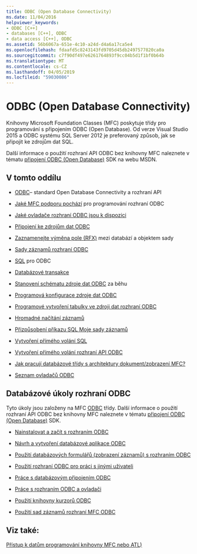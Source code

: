 ```yaml
---
title: ODBC (Open Database Connectivity)
ms.date: 11/04/2016
helpviewer_keywords:
- ODBC [C++]
- databases [C++], ODBC
- data access [C++], ODBC
ms.assetid: 56b6067a-651e-4c10-a24d-d4a6a17ca5e4
ms.openlocfilehash: fdaafd5c8243143fd9705d45db2497577820ca0a
ms.sourcegitcommit: c7f90df497e6261764893f9cc04b5d1f1bf0b64b
ms.translationtype: MT
ms.contentlocale: cs-CZ
ms.lasthandoff: 04/05/2019
ms.locfileid: "59030086"
---
```

# <a name="open-database-connectivity-odbc"></a>ODBC (Open Database Connectivity)

Knihovny Microsoft Foundation Classes (MFC) poskytuje třídy pro programování s připojením ODBC (Open Database). Od verze Visual Studio 2015 a ODBC systému SQL Server 2012 je preferovaný způsob, jak se připojit ke zdrojům dat SQL.

Další informace o použití rozhraní API ODBC bez knihovny MFC naleznete v tématu [připojení ODBC (Open Database)](/sql/odbc/microsoft-open-database-connectivity-odbc) SDK na webu MSDN.


## <a name="in-this-section"></a>V tomto oddílu

- [ODBC](odbc-basics.md)– standard Open Database Connectivity a rozhraní API

- [Jaké MFC podporu pochází](odbc-and-mfc.md) pro programování rozhraní ODBC

- [Jaké ovladače rozhraní ODBC jsou k dispozici](odbc-driver-list.md)

- [Připojení ke zdrojům dat ODBC](data-source-managing-connections-odbc.md)

- [Zaznamenejte výměna pole (RFX)](record-field-exchange-rfx.md) mezi databází a objektem sady

- [Sady záznamů rozhraní ODBC](recordset-odbc.md)

- [SQL](sql.md) pro ODBC

- [Databázové transakce](transaction-odbc.md)

- [Stanovení schématu zdroje dat ODBC](data-source-determining-the-schema-of-the-data-source-odbc.md) za běhu

- [Programová konfigurace zdroje dat ODBC](data-source-programmatically-configuring-an-odbc-data-source.md)

- [Programové vytvoření tabulky ve zdroji dat rozhraní ODBC](data-source-programmatically-creating-a-table-in-an-odbc-data-source.md)

- [Hromadné načítání záznamů](recordset-fetching-records-in-bulk-odbc.md)

- [Přizpůsobení příkazu SQL Moje sady záznamů](sql-customizing-your-recordsets-sql-statement-odbc.md)

- [Vytvoření přímého volání SQL](sql-making-direct-sql-calls-odbc.md)

- [Vytvoření přímého volání rozhraní API ODBC](odbc-calling-odbc-api-functions-directly.md)

- [Jak pracují databázové třídy s architektury dokument/zobrazení MFC?](working-with-documents-and-views.md)

- [Seznam ovladačů ODBC](odbc-driver-list.md)

## <a name="odbc-database-tasks"></a>Databázové úkoly rozhraní ODBC

Tyto úkoly jsou založeny na MFC [ODBC](odbc-basics.md) třídy. Další informace o použití rozhraní API ODBC bez knihovny MFC naleznete v tématu [připojení ODBC (Open Database)](/sql/odbc/microsoft-open-database-connectivity-odbc) SDK.

- [Nainstalovat a začít s rozhraním ODBC](installing-and-getting-started-with-odbc.md)

- [Návrh a vytvoření databázové aplikace ODBC](design-and-create-an-odbc-database-application.md)

- [Použití databázových formulářů (zobrazení záznamů) s rozhraním ODBC](use-database-forms-record-views-with-odbc.md)

- [Použití rozhraní ODBC pro práci s jinými uživateli](use-odbc-to-work-with-other-users.md)

- [Práce s databázovým připojením ODBC](work-with-odbc-database-connections.md)

- [Práce s rozhraním ODBC a ovladači](work-with-odbc-and-drivers.md)

- [Použití knihovny kurzorů ODBC](use-the-odbc-cursor-library.md)

- [Použití sad záznamů rozhraní MFC ODBC](use-mfc-odbc-recordsets.md)

## <a name="see-also"></a>Viz také:

[Přístup k datům programování knihovny MFC nebo ATL)](../../data/data-access-programming-mfc-atl.md)